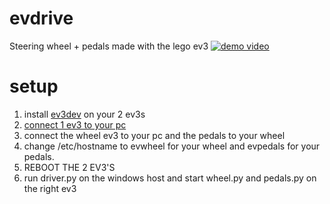 # evdrive
Steering wheel + pedals made with the lego ev3
[![demo video](https://img.youtube.com/vi/g0dI3Tlzhqg/0.jpg)](https://www.youtube.com/watch?v=g0dI3Tlzhqg)

# setup
1. install [ev3dev](ev3dev.org) on your 2 ev3s
2. [connect 1 ev3 to your pc](https://www.ev3dev.org/docs/networking)
6. connect the wheel ev3 to your pc and the pedals to your wheel
4. change /etc/hostname to evwheel for your wheel and evpedals for your pedals.
5. REBOOT THE 2 EV3'S
6. run driver.py on the windows host and start wheel.py and pedals.py on the right ev3
